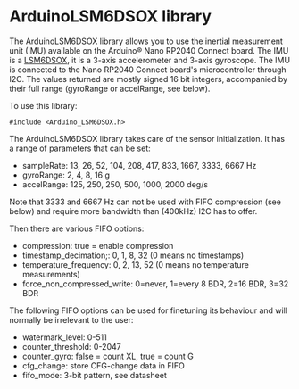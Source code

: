 # ArduinoLSM6DSOX library


The ArduinoLSM6DSOX library allows you to use the inertial measurement unit (IMU) available on the Arduino&reg; Nano RP2040 Connect board. The IMU is a [LSM6DSOX](https://www.st.com/resource/en/datasheet/lsm6dsox.pdf), it is a 3-axis accelerometer and 3-axis gyroscope. The IMU is connected to the Nano RP2040 Connect board's microcontroller through I2C. The values returned are mostly signed 16 bit integers, accompanied by their full range (gyroRange or accelRange, see below).

To use this library:

```
#include <Arduino_LSM6DSOX.h>
```

The ArduinoLSM6DSOX library takes care of the sensor initialization. It has
a range of parameters that can be set:

- sampleRate: 13, 26, 52, 104, 208, 417, 833, 1667, 3333, 6667 Hz
- gyroRange: 2, 4, 8, 16 g
- accelRange: 125, 250, 250, 500, 1000, 2000 deg/s

Note that 3333 and 6667 Hz can not be used with FIFO compression (see below) and require more bandwidth than (400kHz) I2C has to offer.

Then there are various FIFO options:

- compression: true = enable compression
- timestamp_decimation;: 0, 1, 8, 32 (0 means no timestamps)
- temperature_frequency: 0, 2, 13, 52 (0 means no temperature measurements)
- force_non_compressed_write: 0=never, 1=every 8 BDR, 2=16 BDR, 3=32 BDR

The following FIFO options can be used for finetuning its behaviour and will normally be irrelevant to the user:

- watermark_level: 0-511
- counter_threshold: 0-2047
- counter_gyro: false = count XL, true = count G
- cfg_change: store CFG-change data in FIFO
- fifo_mode: 3-bit pattern, see datasheet
